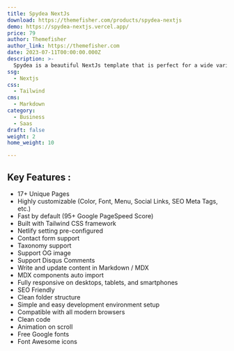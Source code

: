 ```yaml
---
title: Spydea NextJs
download: https://themefisher.com/products/spydea-nextjs
demo: https://spydea-nextjs.vercel.app/
price: 79
author: Themefisher
author_link: https://themefisher.com
date: 2023-07-11T00:00:00.000Z
description: >-
  Spydea is a beautiful NextJs template that is perfect for a wide variety of businesses, including SaaS, startups, and agencies.
ssg:
  - Nextjs
css:
  - Tailwind
cms:
  - Markdown
category:
  - Business
  - Saas
draft: false
weight: 2
home_weight: 10

---
```


## Key Features :

- 17+ Unique Pages
- Highly customizable (Color, Font, Menu, Social Links, SEO Meta Tags, etc.)
- Fast by default (95+ Google PageSpeed Score)
- Built with Tailwind CSS framework
- Netlify setting pre-configured
- Contact form support
- Taxonomy support
- Support OG image
- Support Disqus Comments
- Write and update content in Markdown / MDX
- MDX components auto import
- Fully responsive on desktops, tablets, and smartphones
- SEO Friendly
- Clean folder structure
- Simple and easy development environment setup
- Compatible with all modern browsers
- Clean code
- Animation on scroll
- Free Google fonts
- Font Awesome icons
